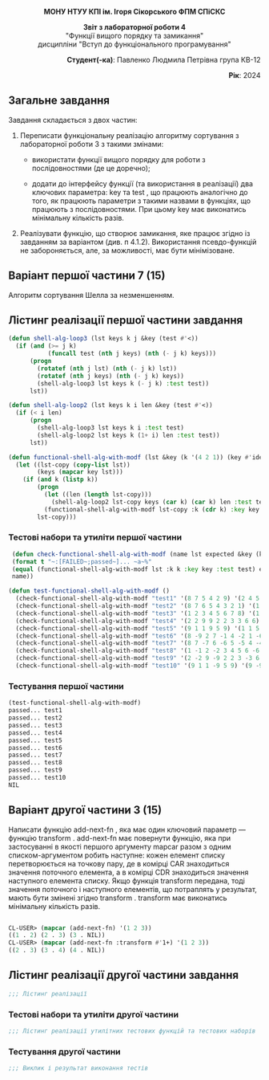 <p align="center"><b>МОНУ НТУУ КПІ ім. Ігоря Сікорського ФПМ СПіСКС</b></p>
<p align="center">
<b>Звіт з лабораторної роботи 4</b><br/>
"Функції вищого порядку та замикання"<br/>
дисципліни "Вступ до функціонального програмування"
</p>
<p align="right"><b>Студент(-ка)</b>: Павленко Людмила Петрівна група КВ-12</p>
<p align="right"><b>Рік</b>: 2024</p>

## Загальне завдання
Завдання складається з двох частин:
1. Переписати функціональну реалізацію алгоритму сортування з лабораторної
роботи 3 з такими змінами:

    * використати функції вищого порядку для роботи з послідовностями (де це
доречно);

    * додати до інтерфейсу функції (та використання в реалізації) два ключових
параметра: key та test , що працюють аналогічно до того, як працюють
параметри з такими назвами в функціях, що працюють з послідовностями.
При цьому key має виконатись мінімальну кількість разів.

2. Реалізувати функцію, що створює замикання, яке працює згідно із завданням за
варіантом (див. п 4.1.2). Використання псевдо-функцій не забороняється, але, за
можливості, має бути мінімізоване.

## Варіант першої частини 7 (15)
Алгоритм сортування Шелла за незменшенням.
## Лістинг реалізації першої частини завдання
```lisp
(defun shell-alg-loop3 (lst keys k j &key (test #'<))
  (if (and (>= j k)
           (funcall test (nth j keys) (nth (- j k) keys)))
      (progn
        (rotatef (nth j lst) (nth (- j k) lst))
        (rotatef (nth j keys) (nth (- j k) keys))
        (shell-alg-loop3 lst keys k (- j k) :test test))
      lst))

(defun shell-alg-loop2 (lst keys k i len &key (test #'<))
  (if (< i len)
      (progn
        (shell-alg-loop3 lst keys k i :test test)
        (shell-alg-loop2 lst keys k (1+ i) len :test test))
      lst))

(defun functional-shell-alg-with-modf (lst &key (k '(4 2 1)) (key #'identity) (test #'<))
  (let ((lst-copy (copy-list lst))
        (keys (mapcar key lst))) 
    (if (and k (listp k))
        (progn
          (let ((len (length lst-copy)))
            (shell-alg-loop2 lst-copy keys (car k) (car k) len :test test))
          (functional-shell-alg-with-modf lst-copy :k (cdr k) :key key :test test))
        lst-copy)))
```
### Тестові набори та утиліти першої частини
```lisp
 (defun check-functional-shell-alg-with-modf (name lst expected &key (k '(4 2 1)) (key #'identity) (test #'<))
 (format t "~:[FAILED~;passed~]... ~a~%"
 (equal (functional-shell-alg-with-modf lst :k k :key key :test test) expected)
 name))

(defun test-functional-shell-alg-with-modf ()
  (check-functional-shell-alg-with-modf "test1" '(8 7 5 4 2 9) '(2 4 5 7 8 9))
  (check-functional-shell-alg-with-modf "test2" '(8 7 6 5 4 3 2 1) '(1 2 3 4 5 6 7 8))
  (check-functional-shell-alg-with-modf "test3" '(1 2 3 4 5 6 7 8) '(1 2 3 4 5 6 7 8))
  (check-functional-shell-alg-with-modf "test4" '(2 2 9 9 2 2 3 3 6 6) '(2 2 2 2 3 3 6 6 9 9))
  (check-functional-shell-alg-with-modf "test5" '(9 1 1 9 5 9) '(1 1 5 9 9 9))
  (check-functional-shell-alg-with-modf "test6" '(8 -9 2 7 -1 4 -2 1 -6) '(-1 1 2 -2 4 -6 7 8 -9) :key #'abs :test #'<)
  (check-functional-shell-alg-with-modf "test7" '(8 7 -7 6 -6 5 -5 4 -4 3 -3 2 1) '(1 2 -3 3 -4 4 -5 5 -6 6 -7 7 8) :key #'abs)
  (check-functional-shell-alg-with-modf "test8" '(1 -1 2 -2 3 4 5 6 -6 7 8) '(-6 -2 -1 1 2 3 4 5 6 7 8) :test #'<=)
  (check-functional-shell-alg-with-modf "test9" '(2 -2 9 -9 2 2 3 -3 6 -6) '(9 -9 6 -6 3 -3 2 -2 2 2) :key #'abs :test #'>)
  (check-functional-shell-alg-with-modf "test10" '(9 1 1 -9 5 9) '(9 -9 9 5 1 1) :key #'abs :test #'>=))
```
### Тестування першої частини
```lisp
(test-functional-shell-alg-with-modf)
passed... test1
passed... test2
passed... test3
passed... test4
passed... test5
passed... test6
passed... test7
passed... test8
passed... test9
passed... test10
NIL
```
## Варіант другої частини 3 (15)
Написати функцію add-next-fn , яка має один ключовий параметр — функцію
transform . add-next-fn має повернути функцію, яка при застосуванні в якості
першого аргументу mapcar разом з одним списком-аргументом робить наступне: кожен
елемент списку перетворюється на точкову пару, де в комірці CAR знаходиться значення
поточного елемента, а в комірці CDR знаходиться значення наступного елемента списку.
Якщо функція transform передана, тоді значення поточного і наступного елементів, що
потраплять у результат, мають бути змінені згідно transform . transform має
виконатись мінімальну кількість разів.

```lisp

CL-USER> (mapcar (add-next-fn) '(1 2 3))
((1 . 2) (2 . 3) (3 . NIL))
CL-USER> (mapcar (add-next-fn :transform #'1+) '(1 2 3))
((2 . 3) (3 . 4) (4 . NIL))

```
## Лістинг реалізації другої частини завдання
```lisp
;;; Лістинг реалізації
```
### Тестові набори та утиліти другої частини
```lisp
;;; Лістинг реалізації утилітних тестових функцій та тестових наборів
```
### Тестування другої частини
```lisp
;;; Виклик і результат виконання тестів
```
